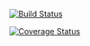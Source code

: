 [![Build Status](https://travis-ci.org/mraje16/cs207test.svg?branch=master)](https://travis-ci.org/mraje16/cs207test.svg?branch=master)

[![Coverage Status](https://coveralls.io/repos/github/mraje16/cs207test/badge.svg?branch=master)](https://coveralls.io/github/mraje16/cs207test?branch=master)

